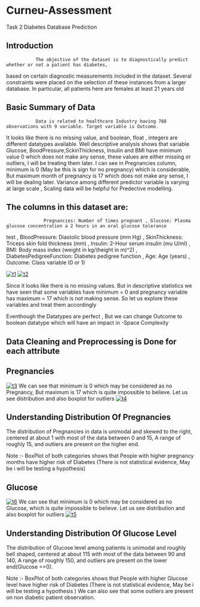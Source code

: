 # Curneu-Assessment
Task 2 
                                           Diabetes Database Prediction
## Introduction
               The objective of the dataset is to diagnostically predict whether or not a patient has diabetes, 
 based on certain diagnostic measurements included in the dataset. Several constraints were placed on the selection 
 of these instances from a larger database. In particular, all patients here are females at least 21 years old

## Basic Summary of Data
               Data is related to healthcare Industry having 768 observations with 9 variable. Target variable is Outcome.
 It looks like there is no missing value, and boolean, float , integers are different datatypes available.
 Well descriptive analysis shows that variable Glucose, BoodPressure,SckinThickness, Insulin and BMI have minimum value 0 
 which does not make any sense, these values are either missing or outliers, I will be treating them later. 
 I can see in Pregnancies column, minimum is 0 (May be this is sign for no pregnancy) which is considerable,
 But maximum month of pregnancy is 17 which does not make any sense, I will be dealing later. 
 Variance among different predictor variable is varying at large scale , Scaling data will be helpful for Predective modelling.
 
## The columns in this dataset are:
                  Pregnancies: Number of times pregnant , Glucose: Plasma glucose concentration a 2 hours in an oral glucose tolerance 
 test , BloodPressure: Diastolic blood pressure (mm Hg) , SkinThickness: Triceps skin fold thickness (mm) ,
 Insulin: 2-Hour serum insulin (mu U/ml) , BMI: Body mass index (weight in kg/(height in m)^2) , 
 DiabetesPedigreeFunction: Diabetes pedigree function , Age: Age (years) , Outcome: Class variable (0 or 1)


<a href="https://ibb.co/tZxvt1J"><img src="https://i.ibb.co/Xy3KgGC/t1.png" alt="t1" border="0"></a>  <a href="https://ibb.co/ThnZ1Gg"><img src="https://i.ibb.co/x5cyYb7/t2.png" alt="t2" border="0"></a>

Since it looks like there is no missing values. But in descriptive statistics we have seen that some variables have minimum = 0 
and pregnancy variable has maximum = 17 which is not making sense. So let us explore these variables 
and treat them accordingly

Eventhough the Datatypes are perfect , But we can change Outcome to boolean datatype which will have an impact
 in -Space Complexity

## Data Cleaning and Preprocessing is Done for each attribute

## Pregnancies
  
<a href="https://imgbb.com/"><img src="https://i.ibb.co/QKzTCwr/t3.png" alt="t3" border="0"></a>
 We can see that minimum is 0 which may be considered as no Pregnancy, But maximum is 17 which is quite impossible to believe. 
Let us see distribution and also boxplot for outliers
<a href="https://ibb.co/vBL1zpX"><img src="https://i.ibb.co/H2G7g6h/t4.png" alt="t4" border="0"></a>

## Understanding Distribution Of Pregnancies
The distribution of Pregnancies in data is unimodal and skewed to the right, centered at about 1 with 
most of the data between 0 and 15, A range of roughly 15, and outliers are present on the higher end.

Note :- BoxPlot of both categories shows that People with higher pregnancy months have higher risk of Diabetes
 (There is not statistical evidence, May be i will be testing a hypothesis)


## Glucose
<a href="https://imgbb.com/"><img src="https://i.ibb.co/QMJT732/t6.png" alt="t6" border="0"></a>
We can see that minimum is 0 which may be considered as no Glucose,  which is quite impossible to believe. 
Let us see distribution and also boxplot for outliers
<a href="https://ibb.co/jfHNvdt"><img src="https://i.ibb.co/bm70gxt/t5.png" alt="t5" border="0"></a>

## Understanding Distribution Of Glucose Level
The distribution of Glucose level among patients is unimodal and roughly bell shaped, centered at about
115 with most of the data between 90 and 140, A range of roughly 150, and outliers are present on the lower end(Glucose ==0).

Note :- BoxPlot of both categories shows that People with higher Glucose level have higher risk of Diabetes 
(There is not statistical evidence, May be i will be testing a hypothesis ) We can also see that
 some outliers are present on non diabetic patient observation.